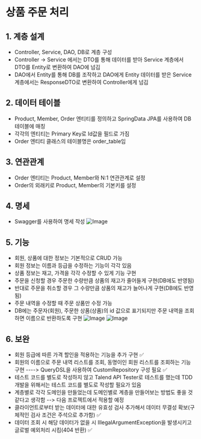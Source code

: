 # 상품 주문 처리
## 1. 계층 설계
- Controller, Service, DAO, DB로 계층 구성
- Controller -> Service 에서는 DTO를 통해 데이터를 받아 Service 계층에서 DTO를 Entity로 변환하여 DAO에 넘김
- DAO에서 Entity를 통해 DB를 조작하고 DAO에게 Entity 데이터를 받은 Service 계층에서는 ResponseDTO로 변환하여 Controller에게 넘김
## 2. 데이터 테이블
- Product, Member, Order 엔티티를 정의하고 SpringData JPA를 사용하여 DB 테이블에 매칭
- 각각의 엔티티는 Primary Key로 Id값을 필드로 가짐
- Order 엔티티 클래스의 테이블명은 order_table임
## 3. 연관관계
- Order 엔티티는 Product, Member와 N:1 연관관계로 설정
- Order의 외래키로 Product, Member의 기본키를 설정
## 4. 명세
- Swagger를 사용하여 명세 작성
![Image](https://github.com/user-attachments/assets/10568a27-02e3-42f0-9862-06e7fb8fdeab)
## 5. 기능
- 회원, 상품에 대한 정보는 기본적으로 CRUD 가능
- 회원 정보는 이름과 등급을 수정하는 기능이 각각 있음
- 상품 정보는 재고, 가격을 각각 수정할 수 있게 기능 구현
- 주문을 신청할 경우 주문한 수량만큼 상품의 재고가 줄어들게 구현(DB에도 반영됨)
- 반대로 주문을 취소할 경우 그 수량만큼 상품의 재고가 늘어나게 구현(DB에도 반영됨)
- 주문 내역을 수정할 때 주문 상품만 수정 가능
- DB에는 주문자(회원), 주문한 상품(상품)의 id 값으로 표기되지만 주문 내역을 조회하면 이름으로 반환하도록 구현
![Image](https://github.com/user-attachments/assets/a3ed618c-a6c8-4e99-a1f5-933cbc8f7e33)
![Image](https://github.com/user-attachments/assets/9eeae508-3d43-4e70-9f02-097f7cf8dd34)
## 6. 보완
- 회원 등급에 따른 가격 할인을 적용하는 기능을 추가 구현 :white_check_mark:
- 회원의 이름으로 주문 내역 리스트를 조회, 동명이인 회원 리스트를 조회하는 기능 구현 ----> QueryDSL을 사용하여 CustomRepository 구성 필요 :white_check_mark:
- 테스트 코드를 별도로 작성하지 않고 Talend API Tester로 테스트를 했는데 TDD 개발을 위해서는 테스트 코드를 별도로 작성할 필요가 있음
- 계층별로 각각 도메인을 만들었는데 도메인별로 계층을 만들어보는 방법도 좋을 것 같다고 생각함 --> 다음 프로젝트에서 적용할 예정
- 클라이언트로부터 받는 데이터에 대한 유효성 검사 추가해서 데이터 무결성 확보(구체적인 검사 조건은 주석으로 추가함) :white_check_mark:
- 데이터 조회 시 해당 데이터가 없을 시 IllegalArgumentException을 발생시키고 글로벌 예외처리 시킴(404 반환) :white_check_mark:
